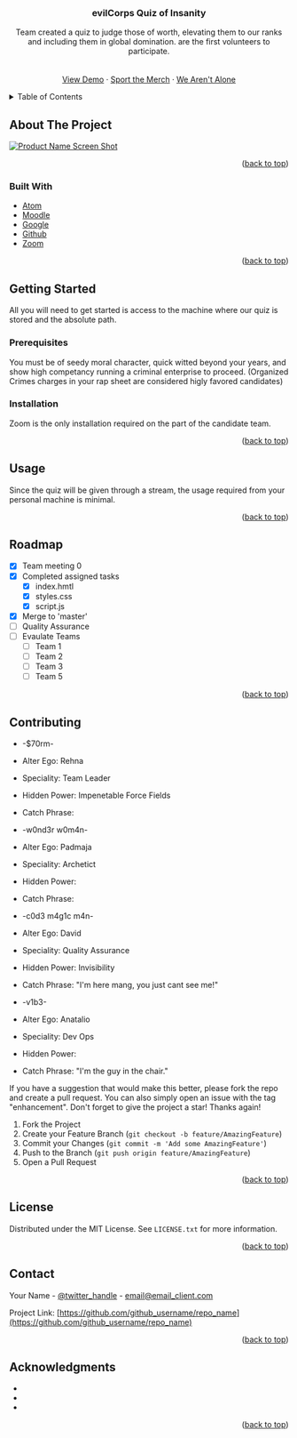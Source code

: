 <div id="top"></div>

<!-- add project logo if we have time -->

<br />
<div align="center">

<h3 align="center">evilCorps Quiz of Insanity</h3>

  <p align="center">
    Team <evilCorps> created a quiz to judge those of worth, elevating them to our ranks and including them in global domination. <Team Latency> are the first volunteers to participate. 
    <br />
    <br />
    <br />
    <a href="https://www.google.com/search?q=hi+alex!&sxsrf=APq-WBveHwk7TQkUhLdjIJ-ZS-DF2I0wTQ:1649436844712&source=lnms&tbm=isch&sa=X&ved=2ahUKEwiMmNWJ94T3AhXNkmoFHVejA_cQ_AUoAXoECAIQAw&biw=1920&bih=899&dpr=1">View Demo</a>
    ·
    <a href="https://movitees.com/shop2/evil-corp-t-shirt">Sport the Merch</a>
    ·
    <a href="https://nypost.com/2022/03/20/russian-elites-planning-to-overthrow-putin/">We Aren't Alone</a>
  </p>
</div>



<!-- TABLE OF CONTENTS -->
<details>
  <summary>Table of Contents</summary>
  <ol>
    <li>
      <a href="#about-the-project">About The Project</a>
      <ul>
        <li><a href="#built-with">Built With</a></li>
      </ul>
    </li>
    <li>
      <a href="#getting-started">Getting Started</a>
      <ul>
        <li><a href="#prerequisites">Prerequisites</a></li>
        <li><a href="#installation">Installation</a></li>
      </ul>
    </li>
    <li><a href="#usage">Usage</a></li>
    <li><a href="#roadmap">Roadmap</a></li>
    <li><a href="#contributing">Contributing</a></li>
    <li><a href="#license">License</a></li>
    <li><a href="#contact">Contact</a></li>
    <li><a href="#acknowledgments">Acknowledgments</a></li>
  </ol>
</details>


## About The Project

[![Product Name Screen Shot][product-screenshot]](https://imgur.com/a/rSbHnmO)


<p align="right">(<a href="#top">back to top</a>)</p>

### Built With

* [Atom](https://atom.io/)
* [Moodle](http://siux.vanguard.xpxtraining.com/pluginfile.php/1128/mod_resource/content/1/Project%202%20-%20teams.pdf/)
* [Google](https://www.google.com//)
* [Github](https://github.com/AnatalioNickles/Team-4-Hack-A-Thon/)
* [Zoom](https://zoom.us/)

<p align="right">(<a href="#top">back to top</a>)</p>



<!-- GETTING STARTED -->
## Getting Started

All you will need to get started is access to the machine where our quiz is stored and the absolute path.

### Prerequisites

You must be of seedy moral character, quick witted beyond your years, and show high competancy running a criminal enterprise to proceed. (Organized Crimes charges in your rap sheet are considered higly favored candidates)
  

### Installation

Zoom is the only installation required on the part of the candidate team.

<p align="right">(<a href="#top">back to top</a>)</p>



<!-- USAGE EXAMPLES -->
## Usage

Since the quiz will be given through a stream, the usage required from your personal machine is minimal.  

<p align="right">(<a href="#top">back to top</a>)</p>



<!-- ROADMAP -->
## Roadmap

- [X] Team meeting 0
- [X] Completed assigned tasks
    - [X] index.hmtl
    - [X] styles.css
    - [X] script.js
- [X] Merge to 'master'
- [ ] Quality Assurance
- [ ] Evaulate Teams
    - [ ] Team 1
    - [ ] Team 2
    - [ ] Team 3
    - [ ] Team 5

<p align="right">(<a href="#top">back to top</a>)</p>



<!-- CONTRIBUTING -->
## Contributing

* -$70rm- 
* Alter Ego: Rehna
* Speciality: Team Leader
* Hidden Power: Impenetable Force Fields
* Catch Phrase: 

 
* -w0nd3r w0m4n- 
* Alter Ego: Padmaja
* Speciality: Archetict
* Hidden Power: 
* Catch Phrase: 
  
  
* -c0d3 m4g1c m4n- 
* Alter Ego: David
* Speciality: Quality Assurance
* Hidden Power: Invisibility
* Catch Phrase: "I'm here mang, you just cant see me!"
  
  
* -v1b3- 
* Alter Ego: Anatalio
* Speciality: Dev Ops
* Hidden Power: 
* Catch Phrase: "I'm the guy in the chair."
  
If you have a suggestion that would make this better, please fork the repo and create a pull request. You can also simply open an issue with the tag "enhancement".
Don't forget to give the project a star! Thanks again!

1. Fork the Project
2. Create your Feature Branch (`git checkout -b feature/AmazingFeature`)
3. Commit your Changes (`git commit -m 'Add some AmazingFeature'`)
4. Push to the Branch (`git push origin feature/AmazingFeature`)
5. Open a Pull Request

<p align="right">(<a href="#top">back to top</a>)</p>



<!-- LICENSE -->
## License

Distributed under the MIT License. See `LICENSE.txt` for more information.

<p align="right">(<a href="#top">back to top</a>)</p>



<!-- CONTACT -->
## Contact

Your Name - [@twitter_handle](https://twitter.com/twitter_handle) - email@email_client.com

Project Link: [https://github.com/github_username/repo_name](https://github.com/github_username/repo_name)

<p align="right">(<a href="#top">back to top</a>)</p>



<!-- ACKNOWLEDGMENTS -->
## Acknowledgments

* []()
* []()
* []()

<p align="right">(<a href="#top">back to top</a>)</p>



<!-- MARKDOWN LINKS & IMAGES -->
<!-- https://www.markdownguide.org/basic-syntax/#reference-style-links -->
[contributors-shield]: https://img.shields.io/github/contributors/github_username/repo_name.svg?style=for-the-badge
[contributors-url]: https://github.com/github_username/repo_name/graphs/contributors
[forks-shield]: https://img.shields.io/github/forks/github_username/repo_name.svg?style=for-the-badge
[forks-url]: https://github.com/github_username/repo_name/network/members
[stars-shield]: https://img.shields.io/github/stars/github_username/repo_name.svg?style=for-the-badge
[stars-url]: https://github.com/github_username/repo_name/stargazers
[issues-shield]: https://img.shields.io/github/issues/github_username/repo_name.svg?style=for-the-badge
[issues-url]: https://github.com/github_username/repo_name/issues
[license-shield]: https://img.shields.io/github/license/github_username/repo_name.svg?style=for-the-badge
[license-url]: https://github.com/github_username/repo_name/blob/master/LICENSE.txt
[linkedin-shield]: https://img.shields.io/badge/-LinkedIn-black.svg?style=for-the-badge&logo=linkedin&colorB=555
[linkedin-url]: https://linkedin.com/in/linkedin_username
[product-screenshot]: images/screenshot.png
